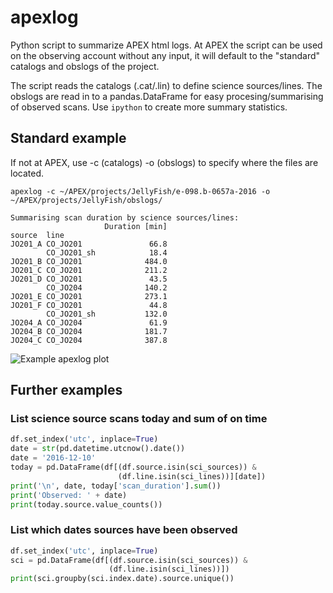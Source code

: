 # apexlog
Python script to summarize APEX html logs. At APEX the script can be used on the observing account without any input, it will default to the "standard" catalogs and obslogs of the project.

The script reads the catalogs (.cat/.lin) to define science sources/lines. The obslogs are read in to a pandas.DataFrame for easy procesing/summarising of observed scans. Use ```ipython``` to create more summary statistics.

## Standard example
If not at APEX,  use -c (catalogs) -o (obslogs) to specify where the files are located.

```apexlog -c ~/APEX/projects/JellyFish/e-098.b-0657a-2016 -o ~/APEX/projects/JellyFish/obslogs/```

```
Summarising scan duration by science sources/lines:
                     Duration [min]
source  line                       
JO201_A CO_JO201               66.8
        CO_JO201_sh            18.4
JO201_B CO_JO201              484.0
JO201_C CO_JO201              211.2
JO201_D CO_JO201               43.5
        CO_JO204              140.2
JO201_E CO_JO201              273.1
JO201_F CO_JO201               44.8
        CO_JO201_sh           132.0
JO204_A CO_JO204               61.9
JO204_B CO_JO204              181.7
JO204_C CO_JO204              387.8
```

![Example apexlog plot](apexlog.png "Example apexlog plot")

## Further examples
### List science source scans today and sum of on time
```python
df.set_index('utc', inplace=True)
date = str(pd.datetime.utcnow().date())
date = '2016-12-10'
today = pd.DataFrame(df[(df.source.isin(sci_sources)) &
                        (df.line.isin(sci_lines))][date])
print('\n', date, today['scan_duration'].sum())
print('Observed: ' + date)
print(today.source.value_counts())
```

###  List which dates sources have been observed
```python
df.set_index('utc', inplace=True)
sci = pd.DataFrame(df[(df.source.isin(sci_sources)) &
                      (df.line.isin(sci_lines))])
print(sci.groupby(sci.index.date).source.unique())
```
